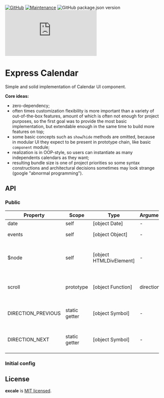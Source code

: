[![GitHub](https://img.shields.io/github/license/mashape/apistatus.svg?style=flat-square)](license.md)
[![Maintenance](https://img.shields.io/maintenance/yes/2020.svg?style=flat-square)]()
![GitHub package.json version](https://img.shields.io/github/package-json/v/zhibirc/excale?style=flat-square)
![GitHub file size in bytes](https://img.shields.io/github/size/zhibirc/excale/build/index.min.js?style=flat-square)

# Express Calendar

Simple and solid implementation of Calendar UI component.

**Core ideas:**

- zero-dependency;
- often times customization flexibility is more important than a variety of out-of-the-box features, amount of which is often not enough for project purposes,
  so the first goal was to provide the most basic implementation, but extendable enough in the same time to build more features on top;
- some basic concepts such as `show`/`hide` methods are omitted, because in modular UI they expect to be present in prototype chain, like basic `component` module;
- realization is in OOP-style, so users can instantiate as many independents calendars as they want;
- resulting bundle size is one of project priorities so some syntax constructions and architectural decisions sometimes may look strange (google "abnormal programming").

## API

### Public

| Property           | Scope         |  Type                   | Arguments | Purpose                                                  |
|--------------------|---------------|-------------------------|-----------|----------------------------------------------------------|
| date               | self          | [object Date]           | -         | Current date.                                            |
| events             | self          | [object Object]         | -         | User-level subscriptions.                                |
| $node              | self          | [object HTMLDivElement] | -         | Root DOM element of instance for extended customization. |
| scroll             | prototype     | [object Function]       | direction | Scroll/switch to the previous/next month.                |
| DIRECTION_PREVIOUS | static getter | [object Symbol]         | -         | Pre-defined constant for backward direction.             |
| DIRECTION_NEXT     | static getter | [object Symbol]         | -         | Pre-defined constant for forward direction.              |

### Initial config

## License

**excale** is [MIT licensed](./license.md).
